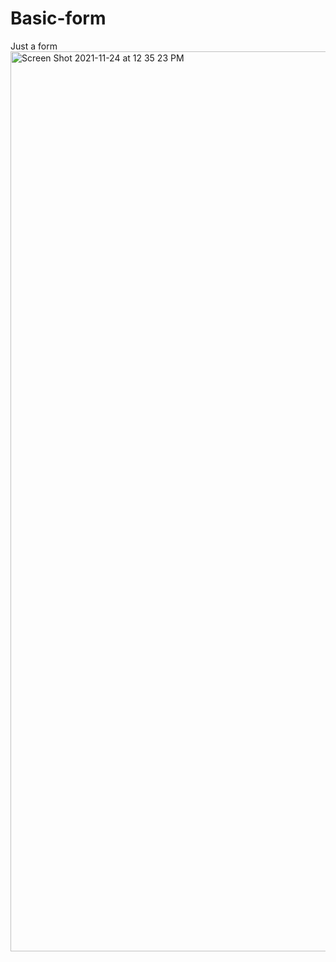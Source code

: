 # Basic-form
Just a form
<img width="1440" alt="Screen Shot 2021-11-24 at 12 35 23 PM" src="https://user-images.githubusercontent.com/53782748/160675543-7b6f35a3-52e9-40a5-8c15-e6b842f8d01b.png">
